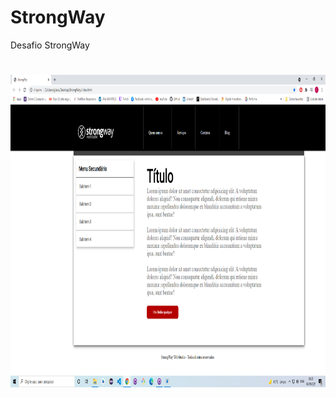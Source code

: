 # StrongWay
Desafio StrongWay
<h1 align="center">
  <img alt="StrongWay" src="assets/project__image.png" width="810px" height="500px" />
</h1>
